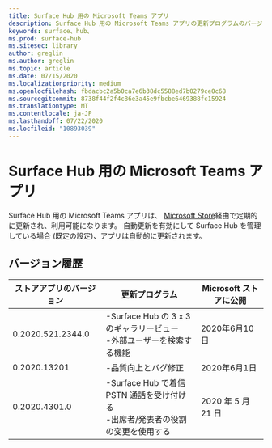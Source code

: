 ```yaml
---
title: Surface Hub 用の Microsoft Teams アプリ
description: Surface Hub 用の Microsoft Teams アプリの更新プログラムのバージョン履歴を提供します
keywords: surface、hub、
ms.prod: surface-hub
ms.sitesec: library
author: greglin
ms.author: greglin
ms.topic: article
ms.date: 07/15/2020
ms.localizationpriority: medium
ms.openlocfilehash: fbdacbc2a5b0ca7e6b38dc5588ed7b0279ce0c68
ms.sourcegitcommit: 8738f44f2f4c86e3a45e9fbcbe6469388fc15924
ms.translationtype: MT
ms.contentlocale: ja-JP
ms.lasthandoff: 07/22/2020
ms.locfileid: "10893039"
---
```

# Surface Hub 用の Microsoft Teams アプリ 

Surface Hub 用の Microsoft Teams アプリは、 [Microsoft Store](https://www.microsoft.com/store/apps/windows)経由で定期的に更新され、利用可能になります。 自動更新を有効にして Surface Hub を管理している場合 (既定の設定)、アプリは自動的に更新されます。
 

## バージョン履歴
| ストアアプリのバージョン | 更新プログラム                                                                                         | Microsoft ストアに公開 |
| --------------------- | --------------------------------------------------------------------------------------------------- | -------------------------------- |
| 0.2020.521.2344.0         | -Surface Hub の 3 x 3 のギャラリービュー<br>-外部ユーザーを検索する機能                         | 2020年6月10日<br>            |
| 0.2020.13201          | -品質向上とバグ修正                                                                | 2020年6月1日<br>          |
| 0.2020.4301.0         | -Surface Hub で着信 PSTN 通話を受け付ける<br>-出席者/発表者の役割の変更を使用する            | 2020 年 5 月 21 日                     |
